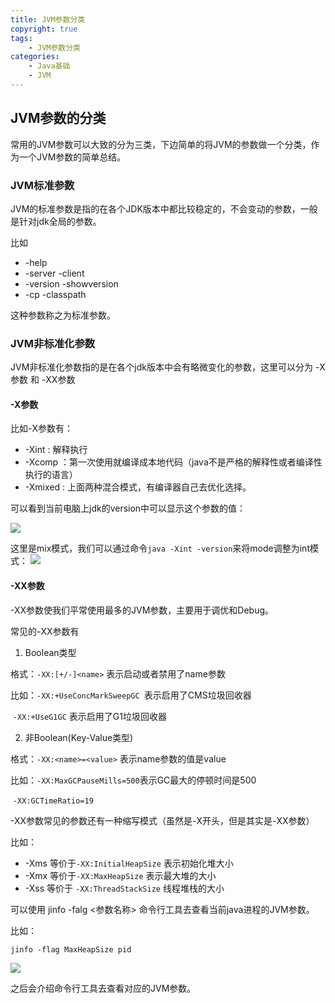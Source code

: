 ```yaml
---
title: JVM参数分类
copyright: true
tags:
	- JVM参数分类
categories:
	- Java基础
	- JVM
---
```


## JVM参数的分类

常用的JVM参数可以大致的分为三类，下边简单的将JVM的参数做一个分类，作为一个JVM参数的简单总结。

<!--more-->

### JVM标准参数

JVM的标准参数是指的在各个JDK版本中都比较稳定的，不会变动的参数，一般是针对jdk全局的参数。

比如

- -help 
- -server -client
- -version -showversion
- -cp -classpath

这种参数称之为标准参数。

### JVM非标准化参数

JVM非标准化参数指的是在各个jdk版本中会有略微变化的参数，这里可以分为 -X参数 和 -XX参数

#### -X参数

比如-X参数有：

- -Xint : 解释执行
- -Xcomp ：第一次使用就编译成本地代码（java不是严格的解释性或者编译性执行的语言）
- -Xmixed :  上面两种混合模式，有编译器自己去优化选择。

可以看到当前电脑上jdk的version中可以显示这个参数的值：

![](https://zlj1217-blog-image.oss-cn-hongkong.aliyuncs.com/mix-mode.png)

这里是mix模式，我们可以通过命令`java -Xint -version`来将mode调整为int模式：
![](https://zlj1217-blog-image.oss-cn-hongkong.aliyuncs.com/interrupt-mode.png)

#### -XX参数

-XX参数使我们平常使用最多的JVM参数，主要用于调优和Debug。

常见的-XX参数有

1. Boolean类型

格式：`-XX:[+/-]<name>`  表示启动或者禁用了name参数

比如：`-XX:+UseConcMarkSweepGC `表示启用了CMS垃圾回收器

​	    `-XX:+UseG1GC` 表示启用了G1垃圾回收器

2. 非Boolean(Key-Value类型)

格式：`-XX:<name>=<value>` 表示name参数的值是value

比如：`-XX:MaxGCPauseMills=500`表示GC最大的停顿时间是500

​	    `-XX:GCTimeRatio=19`



-XX参数常见的参数还有一种缩写模式（虽然是-X开头，但是其实是-XX参数）

比如：

- -Xms  等价于`-XX:InitialHeapSize`  表示初始化堆大小
- -Xmx  等价于`-XX:MaxHeapSize`  表示最大堆的大小
- -Xss  等价于 `-XX:ThreadStackSize`  线程堆栈的大小

可以使用 jinfo -falg <参数名称> 命令行工具去查看当前java进程的JVM参数。

比如：

`jinfo -flag MaxHeapSize pid` 

![](https://zlj1217-blog-image.oss-cn-hongkong.aliyuncs.com/maxHeapSize.png)

之后会介绍命令行工具去查看对应的JVM参数。